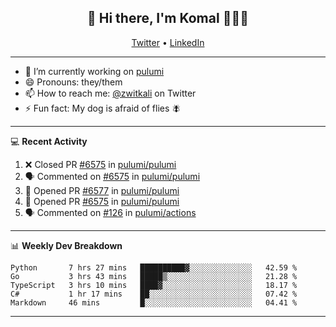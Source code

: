 <h2 align="center"> 👋 Hi there, I'm Komal 🧑🏾‍💻 </h2>
<p align="center">
    <a href="https://twitter.com/zwitkali">Twitter</a> •
    <a href="https://www.linkedin.com/in/komal-ali/">LinkedIn</a>
</p>

--------

- 🔭 I’m currently working on [pulumi](https://github.com/pulumi/pulumi)
- 😄 Pronouns: they/them
- 📫 How to reach me: [@zwitkali](https://twitter.com/zwitkali) on Twitter
- ⚡ Fun fact: My dog is afraid of flies 🪰

--------
💻 **Recent Activity**

<!--START_SECTION:activity-->
1. ❌ Closed PR [#6575](https://github.com/pulumi/pulumi/pull/6575) in [pulumi/pulumi](https://github.com/pulumi/pulumi)
2. 🗣 Commented on [#6575](https://github.com/pulumi/pulumi/issues/6575) in [pulumi/pulumi](https://github.com/pulumi/pulumi)
3. 💪 Opened PR [#6577](https://github.com/pulumi/pulumi/pull/6577) in [pulumi/pulumi](https://github.com/pulumi/pulumi)
4. 💪 Opened PR [#6575](https://github.com/pulumi/pulumi/pull/6575) in [pulumi/pulumi](https://github.com/pulumi/pulumi)
5. 🗣 Commented on [#126](https://github.com/pulumi/actions/issues/126) in [pulumi/actions](https://github.com/pulumi/actions)
<!--END_SECTION:activity-->

--------

📊 **Weekly Dev Breakdown**
<!--START_SECTION:waka-->
```text
Python       7 hrs 27 mins   ██████████▓░░░░░░░░░░░░░░   42.59 % 
Go           3 hrs 43 mins   █████▒░░░░░░░░░░░░░░░░░░░   21.28 % 
TypeScript   3 hrs 10 mins   ████▓░░░░░░░░░░░░░░░░░░░░   18.17 % 
C#           1 hr 17 mins    ██░░░░░░░░░░░░░░░░░░░░░░░   07.42 % 
Markdown     46 mins         █░░░░░░░░░░░░░░░░░░░░░░░░   04.41 % 
```
<!--END_SECTION:waka-->

--------